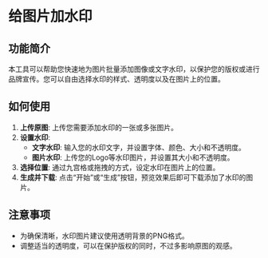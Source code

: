 # 给图片加水印

## 功能简介

本工具可以帮助您快速地为图片批量添加图像或文字水印，以保护您的版权或进行品牌宣传。您可以自由选择水印的样式、透明度以及在图片上的位置。

## 如何使用

1.  **上传原图**: 上传您需要添加水印的一张或多张图片。
2.  **设置水印**: 
    - **文字水印**: 输入您的水印文字，并设置字体、颜色、大小和不透明度。
    - **图片水印**: 上传您的Logo等水印图片，并设置其大小和不透明度。
3.  **选择位置**: 通过九宫格或拖拽的方式，设定水印在图片上的位置。
4.  **生成并下载**: 点击“开始”或“生成”按钮，预览效果后即可下载添加了水印的图片。

## 注意事项

- 为确保清晰，水印图片建议使用透明背景的PNG格式。
- 调整适当的透明度，可以在保护版权的同时，不过多影响原图的观感。